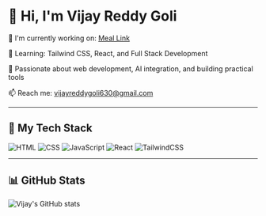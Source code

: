 # 👋 Hi, I'm Vijay Reddy Goli

🚀 I'm currently working on: [Meal Link](https://github.com/Vijay8143/Meal-Link)

🧠 Learning: Tailwind CSS, React, and Full Stack Development

🌱 Passionate about web development, AI integration, and building practical tools

📫 Reach me: vijayreddygoli630@gmail.com

---

## 🔧 My Tech Stack
![HTML](https://img.shields.io/badge/-HTML5-orange?logo=html5&logoColor=white)
![CSS](https://img.shields.io/badge/-CSS3-blue?logo=css3&logoColor=white)
![JavaScript](https://img.shields.io/badge/-JavaScript-yellow?logo=javascript&logoColor=black)
![React](https://img.shields.io/badge/-React-blue?logo=react)
![TailwindCSS](https://img.shields.io/badge/-TailwindCSS-38B2AC?logo=tailwind-css&logoColor=white)

---

## 📊 GitHub Stats
![Vijay's GitHub stats](https://github-readme-stats.vercel.app/api?username=Vijay8143&show_icons=true&theme=radical)


<!--
**Vijay8143/Vijay8143** is a ✨ _special_ ✨ repository because its `README.md` (this file) appears on your GitHub profile.

Here are some ideas to get you started:

- 🔭 I’m currently working on ...
- 🌱 I’m currently learning ...
- 👯 I’m looking to collaborate on ...
- 🤔 I’m looking for help with ...
- 💬 Ask me about ...
- 📫 How to reach me: ...
- 😄 Pronouns: ...
- ⚡ Fun fact: ...
-->
